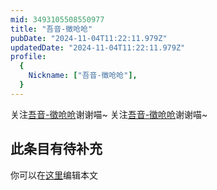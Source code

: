 ```yaml
---
mid: 3493105508550977
title: "吾音-徵呛呛"
pubDate: "2024-11-04T11:22:11.979Z"
updatedDate: "2024-11-04T11:22:11.979Z"
profile:
  {
    Nickname: ["吾音-徵呛呛"],
  }
---
```


关注[吾音-徵呛呛](https://space.bilibili.com/3493105508550977)谢谢喵~ 关注[吾音-徵呛呛](https://space.bilibili.com/3493105508550977)谢谢喵~

## 此条目有待补充
你可以在[这里](https://github.com/Yuhanawa/VTuber.ICU-Content/edit/master/v/吾音-徵呛呛/index.md)编辑本文
